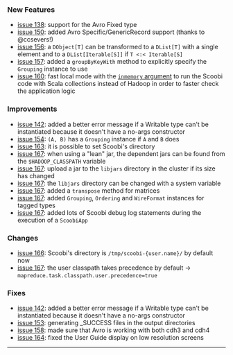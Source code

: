 ### New Features

 * [issue 138](https://github.com/NICTA/scoobi/issues/138): support for the Avro Fixed type
 * [issue 150](https://github.com/NICTA/scoobi/issues/150): added Avro Specific/GenericRecord support (thanks to @ccsevers!)
 * [issue 156](https://github.com/NICTA/scoobi/issues/156): a `DObject[T]` can be transformed to a `DList[T]` with a single element and to a `DList[Iterable[S]]` if `T <:< Iterable[S]`
 * [issue 157](https://github.com/NICTA/scoobi/issues/157): added a `groupByKeyWith` method to explicitly specify the `Grouping` instance to use
 * [issue 160](https://github.com/NICTA/scoobi/issues/160): fast local mode with the [`inmemory` argument](http://bit.ly/ZGFQtK) to run the Scoobi code with Scala collections instead of Hadoop in order to faster check the application logic

### Improvements

 * [issue 142](https://github.com/NICTA/scoobi/issues/142): added a better error message if a Writable type can't be instantiated because it doesn't have a no-args constructor
 * [issue 154](https://github.com/NICTA/scoobi/issues/154): `(A, B)` has a `Grouping` instance if `A` and `B` does
 * [issue 163](https://github.com/NICTA/scoobi/issues/163): it is possible to set Scoobi's directory
 * [issue 167](https://github.com/NICTA/scoobi/issues/167): when using a "lean" jar, the dependent jars can be found from the `$HADOOP_CLASSPATH` variable
 * [issue 167](https://github.com/NICTA/scoobi/issues/167): upload a jar to the `libjars` directory in the cluster if its size has changed
 * [issue 167](https://github.com/NICTA/scoobi/issues/167): the `libjars` directory can be changed with a system variable
 * [issue 167](https://github.com/NICTA/scoobi/issues/167): added a `transpose` method for matrices
 * [issue 167](https://github.com/NICTA/scoobi/issues/167): added `Grouping`, `Ordering` and `WireFormat` instances for tagged types
 * [issue 167](https://github.com/NICTA/scoobi/issues/167): added lots of Scoobi debug log statements during the execution of a `ScoobiApp`
 
### Changes

 * [issue 166](https://github.com/NICTA/scoobi/issues/166): Scoobi's directory is `/tmp/scoobi-{user.name}/` by default now
 * [issue 167](https://github.com/NICTA/scoobi/issues/167): the user classpath takes precedence by default -> `mapreduce.task.classpath.user.precedence=true`

### Fixes

 * [issue 142](https://github.com/NICTA/scoobi/issues/142): added a better error message if a Writable type can't be instantiated because it doesn't have a no-args constructor
 * [issue 153](https://github.com/NICTA/scoobi/issues/153): generating _SUCCESS files in the output directories
 * [issue 158](https://github.com/NICTA/scoobi/issues/158): made sure that Avro is working with both cdh3 and cdh4
 * [issue 164](https://github.com/NICTA/scoobi/issues/164): fixed the User Guide display on low resolution screens
 
------ 
